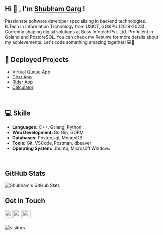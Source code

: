 <!--
**shubhamgarg1671/shubhamgarg1671** is a ✨ _special_ ✨ repository because its `README.md` (this file) appears on your GitHub profile.
-->

## Hi 👋 , I'm [Shubham Garg](https://www.linkedin.com/in/shubhamgarg1671/) !
Passionate software developer specializing in backend technologies. B.Tech in Information Technology from USICT, GGSIPU (2019-2023). Currently shaping digital solutions at Busy Infotech Pvt. Ltd. Proficient in Golang and PostgreSQL. You can check my [Resume](https://cutt.ly/shubham-resume) for more details about my achievements. Let's code something amazing together! 💻🚀

## 📕 Deployed Projects 
- [Virtual Queue App](https://play.google.com/store/apps/details?id=com.virtualqueue.app)
- [Chat App](https://shubhamgarg-chat-app.herokuapp.com/)
- [Rider App](https://play.google.com/store/apps/details?id=com.checkmed.rider)
- [Calculator](https://shubhamgarg-calculator.herokuapp.com/)

<br/>

## 💻 Skills

- **Languages:** C++, Golang, Python
- **Web Development:**  Go Gin, GORM
- **Databases:** Postgresql, MongoDB
- **Tools:** Git, VSCode, Postman, dbeaver
- **Operating System:** Ubuntu, Microsoft Windows
<br/>

## GitHub Stats

![Shubham's GitHub Stats](https://github-readme-stats.vercel.app/api?username=shubhamgarg1671&show_icons=true&theme=radical)

## Get in Touch
<a href="https://www.linkedin.com/in/shubhamgarg1671/">
  <img align="left" width="24px" src="https://img.icons8.com/external-justicon-lineal-color-justicon/64/000000/external-linkedin-social-media-justicon-lineal-color-justicon.png"/>
</a>
<a href="mailto:shubhamgarg1671@gmail.com">
  <img align="left" width="26px" src="https://img.icons8.com/external-justicon-lineal-color-justicon/64/000000/external-gmail-social-media-justicon-lineal-color-justicon.png"/>
</a>
<a href="https://stackoverflow.com/users/12575211/shubham-garg">
<img align="left" width="26px" src="https://cdn-icons-png.flaticon.com/512/2111/2111628.png"/>
</a>

<br />
<br />

![visitors](https://visitor-badge.laobi.icu/badge?page_id=shubhamgarg1671.shubhamgarg1671)
